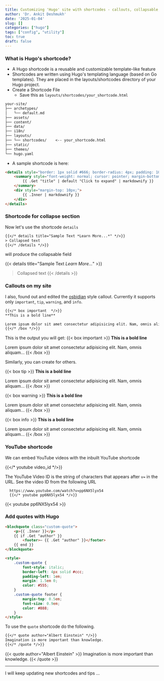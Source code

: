 ```yaml
---
title: Customizing 'Hugo' site with shortcodes - callouts, collapsable, and more
author: 'Dr. Ankit Deshmukh'
date: '2025-01-04'
slug: []
categories: ["hugo"]
tags: ["config", "utility"]
toc: true
draft: false
---
```


### What is Hugo's shortcode?
- A Hugo shortcode is a reusable and customizable template-like feature
- Shortcodes are written using Hugo's templating language (based on Go templates). They are placed in the layouts/shortcodes directory of your Hugo project.
- Create a Shortcode File
    - Save this as `layouts/shortcodes/your_shortcode.html`

```txt
your-site/
├── archetypes/
│   └── default.md
├── assets/
├── content/
├── data/
├── i18n/
├── layouts/
├── └── shortcodes/    <-- your_shortcode.html
├── static/
├── themes/
└── hugo.yaml
```

- A sample shortcode is here:
```html
<details style="border: 1px solid #666; border-radius: 4px; padding: 10px; margin: 10px 0; box-shadow: 3px 3px 5px #8989e420;">
    <summary style="font-weight: normal; cursor: pointer; margin-bottom: 5px;">
        {{ .Get "title" | default "Click to expand" | markdownify }}
    </summary>
    <div style="margin-top: 10px;">
        {{ .Inner | markdownify }}
    </div>
</details>

```

### Shortcode for collapse section
Now let's use the shortcode `details`

```txt
{{</* details title="Sample Text *Learn More...*" */>}}
> Collapsed text
{{</* /details */>}}
```
will produce the collapsable field

{{< details title="Sample Text *Learn More...*" >}}
> Collapsed text
{{< /details >}}

### Callouts on my site

I also, found out and edited the [osbidian](https://obsidian.md/) style callout. Currently it supports only `important`, `tip`, `warning`, and `info`.

```txt
{{</* box important  */>}}
**This is a bold line**

Lorem ipsum dolor sit amet consectetur adipisicing elit. Nam, omnis aliquam...
{{</* /box */>}}
```

This is the output you will get:
{{< box important  >}}
**This is a bold line**

Lorem ipsum dolor sit amet consectetur adipisicing elit. Nam, omnis aliquam...
{{< /box >}}

Similarly, you can create for others.

{{< box tip  >}}
**This is a bold line**

Lorem ipsum dolor sit amet consectetur adipisicing elit. Nam, omnis aliquam...
{{< /box >}}

{{< box warning  >}}
**This is a bold line**

Lorem ipsum dolor sit amet consectetur adipisicing elit. Nam, omnis aliquam...
{{< /box >}}


{{< box info >}}
**This is a bold line**

Lorem ipsum dolor sit amet consectetur adipisicing elit. Nam, omnis aliquam...
{{< /box >}}

### YouTube shortcode
We can embed YouTube videos with the inbuilt YouTube shortcode


{{</* youtube video_id */>}}

The YouTube Video ID is the string of characters that appears after `v=` in the URL. See the video ID from the following URL

```
  https://www.youtube.com/watch?v=pp6NX5lyx54
  {{</* youtube pp6NX5lyx54 */>}}
```

{{< youtube pp6NX5lyx54 >}}


### Add quotes with Hugo

```html
<blockquote class="custom-quote">
    <p>{{ .Inner }}</p>
    {{ if .Get "author" }}
        <footer>— {{ .Get "author" }}</footer>
    {{ end }}
</blockquote>

<style>
    .custom-quote {
        font-style: italic;
        border-left: 4px solid #ccc;
        padding-left: 1em;
        margin: 1.5em 0;
        color: #555;
    }
    .custom-quote footer {
        margin-top: 0.5em;
        font-size: 0.9em;
        color: #888;
    }
</style>
```

To use the `quote` shortcode do the following.

```txt
{{</* quote author="Albert Einstein" */>}}
Imagination is more important than knowledge.
{{</* /quote */>}}
```

{{< quote author="Albert Einstein" >}}
Imagination is more important than knowledge.
{{< /quote >}}


---

I will keep updating new shortcodes and tips ...
